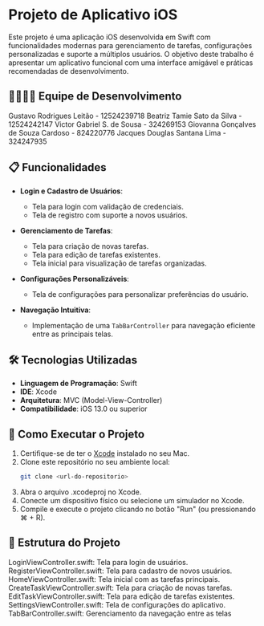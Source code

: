 # Projeto de Aplicativo iOS

Este projeto é uma aplicação iOS desenvolvida em Swift com funcionalidades modernas para gerenciamento de tarefas, configurações personalizadas e suporte a múltiplos usuários. O objetivo deste trabalho é apresentar um aplicativo funcional com uma interface amigável e práticas recomendadas de desenvolvimento.

## 👨‍💻👩‍💻 Equipe de Desenvolvimento
Gustavo Rodrigues Leitão - 12524239718
Beatriz Tamie Sato da Silva - 12524242147
Victor Gabriel S. de Sousa - 324269153
Giovanna Gonçalves de Souza Cardoso - 824220776
Jacques Douglas Santana Lima - 324247935

## 📋 Funcionalidades

- **Login e Cadastro de Usuários**:
  - Tela para login com validação de credenciais.
  - Tela de registro com suporte a novos usuários.

- **Gerenciamento de Tarefas**:
  - Tela para criação de novas tarefas.
  - Tela para edição de tarefas existentes.
  - Tela inicial para visualização de tarefas organizadas.

- **Configurações Personalizáveis**:
  - Tela de configurações para personalizar preferências do usuário.

- **Navegação Intuitiva**:
  - Implementação de uma `TabBarController` para navegação eficiente entre as principais telas.

## 🛠️ Tecnologias Utilizadas

- **Linguagem de Programação**: Swift
- **IDE**: Xcode
- **Arquitetura**: MVC (Model-View-Controller)
- **Compatibilidade**: iOS 13.0 ou superior

## 🚀 Como Executar o Projeto

1. Certifique-se de ter o [Xcode](https://developer.apple.com/xcode/) instalado no seu Mac.
2. Clone este repositório no seu ambiente local:
   ```bash
   git clone <url-do-repositorio>
3. Abra o arquivo .xcodeproj no Xcode.
4. Conecte um dispositivo físico ou selecione um simulador no Xcode.
5. Compile e execute o projeto clicando no botão "Run" (ou pressionando ⌘ + R).

## 📂 Estrutura do Projeto
LoginViewController.swift: Tela para login de usuários.
RegisterViewController.swift: Tela para cadastro de novos usuários.
HomeViewController.swift: Tela inicial com as tarefas principais.
CreateTaskViewController.swift: Tela para criação de novas tarefas.
EditTaskViewController.swift: Tela para edição de tarefas existentes.
SettingsViewController.swift: Tela de configurações do aplicativo.
TabBarController.swift: Gerenciamento da navegação entre as telas

